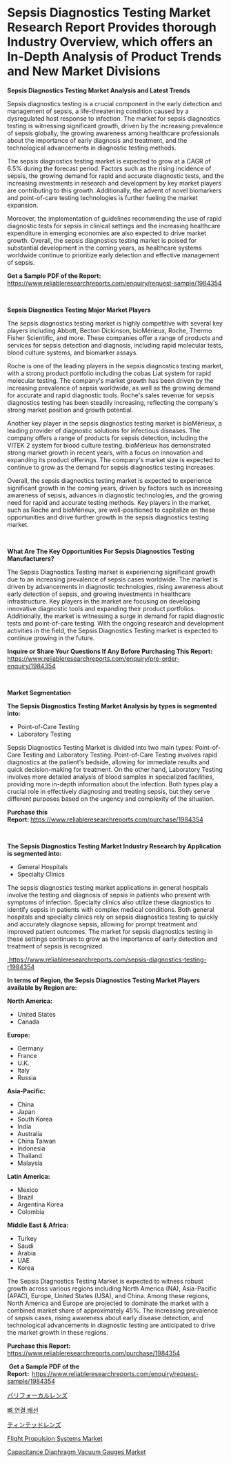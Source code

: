 <p><h1>Sepsis Diagnostics Testing Market Research Report Provides thorough Industry Overview, which offers an In-Depth Analysis of Product Trends and New Market Divisions</h1></p><p><strong>Sepsis Diagnostics Testing Market Analysis and Latest Trends</strong></p>
<p><p>Sepsis diagnostics testing is a crucial component in the early detection and management of sepsis, a life-threatening condition caused by a dysregulated host response to infection. The market for sepsis diagnostics testing is witnessing significant growth, driven by the increasing prevalence of sepsis globally, the growing awareness among healthcare professionals about the importance of early diagnosis and treatment, and the technological advancements in diagnostic testing methods.</p><p>The sepsis diagnostics testing market is expected to grow at a CAGR of 6.5% during the forecast period. Factors such as the rising incidence of sepsis, the growing demand for rapid and accurate diagnostic tests, and the increasing investments in research and development by key market players are contributing to this growth. Additionally, the advent of novel biomarkers and point-of-care testing technologies is further fueling the market expansion.</p><p>Moreover, the implementation of guidelines recommending the use of rapid diagnostic tests for sepsis in clinical settings and the increasing healthcare expenditure in emerging economies are also expected to drive market growth. Overall, the sepsis diagnostics testing market is poised for substantial development in the coming years, as healthcare systems worldwide continue to prioritize early detection and effective management of sepsis.</p></p>
<p><strong>Get a Sample PDF of the Report:&nbsp;</strong> <a href="https://www.reliableresearchreports.com/enquiry/request-sample/1984354">https://www.reliableresearchreports.com/enquiry/request-sample/1984354</a></p>
<p>&nbsp;</p>
<p><strong>Sepsis Diagnostics Testing Major Market Players</strong></p>
<p><p>The sepsis diagnostics testing market is highly competitive with several key players including Abbott, Becton Dickinson, bioMérieux, Roche, Thermo Fisher Scientific, and more. These companies offer a range of products and services for sepsis detection and diagnosis, including rapid molecular tests, blood culture systems, and biomarker assays.</p><p>Roche is one of the leading players in the sepsis diagnostics testing market, with a strong product portfolio including the cobas Liat system for rapid molecular testing. The company's market growth has been driven by the increasing prevalence of sepsis worldwide, as well as the growing demand for accurate and rapid diagnostic tools. Roche's sales revenue for sepsis diagnostics testing has been steadily increasing, reflecting the company's strong market position and growth potential.</p><p>Another key player in the sepsis diagnostics testing market is bioMérieux, a leading provider of diagnostic solutions for infectious diseases. The company offers a range of products for sepsis detection, including the VITEK 2 system for blood culture testing. bioMérieux has demonstrated strong market growth in recent years, with a focus on innovation and expanding its product offerings. The company's market size is expected to continue to grow as the demand for sepsis diagnostics testing increases.</p><p>Overall, the sepsis diagnostics testing market is expected to experience significant growth in the coming years, driven by factors such as increasing awareness of sepsis, advances in diagnostic technologies, and the growing need for rapid and accurate testing methods. Key players in the market, such as Roche and bioMérieux, are well-positioned to capitalize on these opportunities and drive further growth in the sepsis diagnostics testing market.</p></p>
<p>&nbsp;</p>
<p><strong>What Are The Key Opportunities For Sepsis Diagnostics Testing Manufacturers?</strong></p>
<p><p>The Sepsis Diagnostics Testing market is experiencing significant growth due to an increasing prevalence of sepsis cases worldwide. The market is driven by advancements in diagnostic technologies, rising awareness about early detection of sepsis, and growing investments in healthcare infrastructure. Key players in the market are focusing on developing innovative diagnostic tools and expanding their product portfolios. Additionally, the market is witnessing a surge in demand for rapid diagnostic tests and point-of-care testing. With the ongoing research and development activities in the field, the Sepsis Diagnostics Testing market is expected to continue growing in the future.</p></p>
<p><strong>Inquire or Share Your Questions If Any Before Purchasing This Report:</strong> <a href="https://www.reliableresearchreports.com/enquiry/pre-order-enquiry/1984354">https://www.reliableresearchreports.com/enquiry/pre-order-enquiry/1984354</a></p>
<p>&nbsp;</p>
<p><strong>Market Segmentation</strong></p>
<p><strong>The Sepsis Diagnostics Testing Market Analysis by types is segmented into:</strong></p>
<p><ul><li>Point-of-Care Testing</li><li>Laboratory Testing</li></ul></p>
<p><p>Sepsis Diagnostics Testing Market is divided into two main types: Point-of-Care Testing and Laboratory Testing. Point-of-Care Testing involves rapid diagnostics at the patient's bedside, allowing for immediate results and quick decision-making for treatment. On the other hand, Laboratory Testing involves more detailed analysis of blood samples in specialized facilities, providing more in-depth information about the infection. Both types play a crucial role in effectively diagnosing and treating sepsis, but they serve different purposes based on the urgency and complexity of the situation.</p></p>
<p><strong>Purchase this Report:&nbsp;</strong><a href="https://www.reliableresearchreports.com/purchase/1984354">https://www.reliableresearchreports.com/purchase/1984354</a></p>
<p>&nbsp;</p>
<p><strong>The Sepsis Diagnostics Testing Market Industry Research by Application is segmented into:</strong></p>
<p><ul><li>General Hospitals</li><li>Specialty Clinics</li></ul></p>
<p><p>The sepsis diagnostics testing market applications in general hospitals involve the testing and diagnosis of sepsis in patients who present with symptoms of infection. Specialty clinics also utilize these diagnostics to identify sepsis in patients with complex medical conditions. Both general hospitals and specialty clinics rely on sepsis diagnostics testing to quickly and accurately diagnose sepsis, allowing for prompt treatment and improved patient outcomes. The market for sepsis diagnostics testing in these settings continues to grow as the importance of early detection and treatment of sepsis is recognized.</p></p>
<p><a href="https://www.reliableresearchreports.com/sepsis-diagnostics-testing-r1984354">&nbsp;https://www.reliableresearchreports.com/sepsis-diagnostics-testing-r1984354</a></p>
<p><strong>In terms of Region, the Sepsis Diagnostics Testing Market Players available by Region are:</strong></p>
<p>
    <p> <strong> North America: </strong>
        <ul>
            <li>United States</li>
            <li>Canada</li>
        </ul>
        </p> 
    <p> <strong> Europe: </strong>
        <ul>
            <li>Germany</li>
            <li>France</li>
            <li>U.K.</li>
            <li>Italy</li>
            <li>Russia</li>
        </ul>
        </p> 
    <p> <strong> Asia-Pacific: </strong>
        <ul>
            <li>China</li>
            <li>Japan</li>
            <li>South Korea</li>
            <li>India</li>
            <li>Australia</li>
            <li>China Taiwan</li>
            <li>Indonesia</li>
            <li>Thailand</li>
            <li>Malaysia</li>
        </ul>
        </p> 
    <p> <strong> Latin America: </strong>
        <ul>
            <li>Mexico</li>
            <li>Brazil</li>
            <li>Argentina Korea</li>
            <li>Colombia</li>
        </ul>
        </p> 
    <p> <strong> Middle East & Africa: </strong>
        <ul>
            <li>Turkey</li>
            <li>Saudi</li>
            <li>Arabia</li>
            <li>UAE</li>
            <li>Korea</li>
        </ul>
    </p>
    </p>
<p><p>The Sepsis Diagnostics Testing Market is expected to witness robust growth across various regions including North America (NA), Asia-Pacific (APAC), Europe, United States (USA), and China. Among these regions, North America and Europe are projected to dominate the market with a combined market share of approximately 45%. The increasing prevalence of sepsis cases, rising awareness about early disease detection, and technological advancements in diagnostic testing are anticipated to drive the market growth in these regions.</p></p>
<p><strong>Purchase this Report: </strong><a href="https://www.reliableresearchreports.com/purchase/1984354">https://www.reliableresearchreports.com/purchase/1984354</a></p>
<p>&nbsp;<strong>Get a Sample PDF of the Report:&nbsp;&nbsp;</strong><a href="https://www.reliableresearchreports.com/enquiry/request-sample/1984354">https://www.reliableresearchreports.com/enquiry/request-sample/1984354</a></p>
<p><strong></strong></p>
<p><p><a href="https://github.com/LeoraEber/Market-Research-Report-List-1/blob/main/6120701166677.md">バリフォーカルレンズ</a></p><p><a href="https://github.com/courtney23pratt/Market-Research-Report-List-1/blob/main/8532663179854.md">뼈 연결 배선</a></p><p><a href="https://github.com/tubbs463/Market-Research-Report-List-1/blob/main/3719305166676.md">ティンテッドレンズ</a></p><p><a href="https://github.com/Sinjinluong3e0awx2m195k76/Market-Research-Report-List-3/blob/main/flight-propulsion-systems-market.md">Flight Propulsion Systems Market</a></p><p><a href="https://github.com/LitzyGulgowski2023/Market-Research-Report-List-1/blob/main/capacitance-diaphragm-vacuum-gauges-market.md">Capacitance Diaphragm Vacuum Gauges Market</a></p></p>